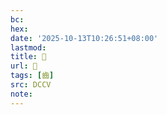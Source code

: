 ```yaml
---
bc:
hex:
date: '2025-10-13T10:26:51+08:00'
lastmod:
title: 􂣉
url: 􂣉
tags: [齒]
src: DCCV
note:
---
```

